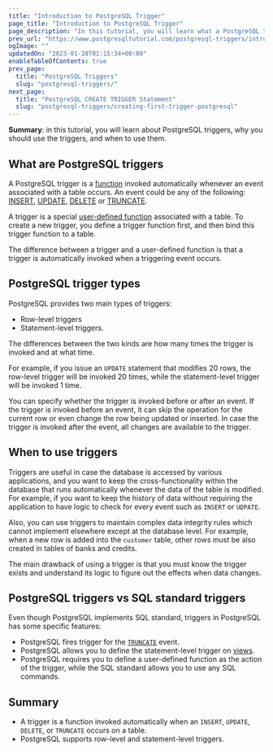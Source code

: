 ```yaml
---
title: "Introduction to PostgreSQL Trigger"
page_title: "Introduction to PostgreSQL Trigger"
page_description: "In this tutorial, you will learn what a PostgreSQL trigger is, why you use should use it, and when you use it."
prev_url: "https://www.postgresqltutorial.com/postgresql-triggers/introduction-postgresql-trigger/"
ogImage: ""
updatedOn: "2023-01-28T01:15:34+00:00"
enableTableOfContents: true
prev_page: 
  title: "PostgreSQL Triggers"
  slug: "postgresql-triggers/"
next_page: 
  title: "PostgreSQL CREATE TRIGGER Statement"
  slug: "postgresql-triggers/creating-first-trigger-postgresql"
---
```





**Summary**: in this tutorial, you will learn about PostgreSQL triggers, why you should use the triggers, and when to use them.


## What are PostgreSQL triggers

A PostgreSQL trigger is a [function](../postgresql-plpgsql/postgresql-create-function) invoked automatically whenever an event associated with a table occurs. An event could be any of the following: [INSERT](../postgresql-tutorial/postgresql-insert "PostgreSQL INSERT"), [UPDATE](../postgresql-tutorial/postgresql-update "PostgreSQL UPDATE"), [DELETE](../postgresql-tutorial/postgresql-delete "PostgreSQL DELETE") or [TRUNCATE](../postgresql-tutorial/postgresql-truncate-table "PostgreSQL TRUNCATE TABLE").

A trigger is a special [user\-defined function](https://neon.tech/postgresql/postgresql-stored-procedures/) associated with a table. To create a new trigger, you define a trigger function first, and then bind this trigger function to a table.

The difference between a trigger and a user\-defined function is that a trigger is automatically invoked when a triggering event occurs.


## PostgreSQL trigger types

PostgreSQL provides two main types of triggers:

* Row\-level triggers
* Statement\-level triggers.

The differences between the two kinds are how many times the trigger is invoked and at what time.

For example, if you issue an `UPDATE` statement that modifies 20 rows, the row\-level trigger will be invoked 20 times, while the statement\-level trigger will be invoked 1 time.

You can specify whether the trigger is invoked before or after an event. If the trigger is invoked before an event, it can skip the operation for the current row or even change the row being updated or inserted. In case the trigger is invoked after the event, all changes are available to the trigger.


## When to use triggers

Triggers are useful in case the database is accessed by various applications, and you want to keep the cross\-functionality within the database that runs automatically whenever the data of the table is modified. For example, if you want to keep the history of data without requiring the application to have logic to check for every event such as `INSERT` or `UDPATE`.

Also, you can use triggers to maintain complex data integrity rules which cannot implement elsewhere except at the database level. For example, when a new row is added into the `customer` table, other rows must be also created in tables of banks and credits.

The main drawback of using a trigger is that you must know the trigger exists and understand its logic to figure out the effects when data changes.


## PostgreSQL triggers vs SQL standard triggers

Even though PostgreSQL implements SQL standard, triggers in PostgreSQL has some specific features:

* PostgreSQL fires trigger for the [`TRUNCATE`](../postgresql-tutorial/postgresql-truncate-table) event.
* PostgreSQL allows you to define the statement\-level trigger on [views](../postgresql-views).
* PostgreSQL requires you to define a user\-defined function as the action of the trigger, while the SQL standard allows you to use any SQL commands.


## Summary

* A trigger is a function invoked automatically when an `INSERT`, `UPDATE`, `DELETE`, or `TRUNCATE` occurs on a table.
* PostgreSQL supports row\-level and statement\-level triggers.

